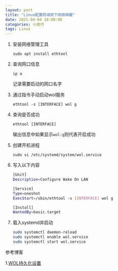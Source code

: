 ```yaml
---
layout: post
title: "Linux配置局域网下网络唤醒"
date: 2021-04-04 10:00:00
categories: 小技巧
tags: Linux
---
```


1. 安装网络管理工具

   `sudo apt install ethtool`

2. 查询网口信息

   `ip a`

   记录需要启动的网口名字

3. 通过指令手动启动wol服务

   `ethtool -s [INTERFACE] wol g`

4. 查询是否成功

   `ethtool [INTERFACE]`

   输出信息中如果显示`wol:g`则代表开启成功

5. 创建开机进程

   `sudo vi /etc/systemd/system/wol.service`

6. 写入以下内容

   ```bash
   [Unit]
   Description=Configure Wake On LAN
   
   [Service]
   Type=oneshot
   ExecStart=/sbin/ethtool -s [INTERFACE] wol g
   
   [Install]
   WantedBy=basic.target
   ```

7. 载入systemd并启动

   ```bash
   sudo systemctl daemon-reload
   sudo systemctl enable wol.service
   sudo systemctl start wol.service
   ```

参考博客

1.[WOL持久化设置](https://my.oschina.net/u/4408675/blog/4450878)
